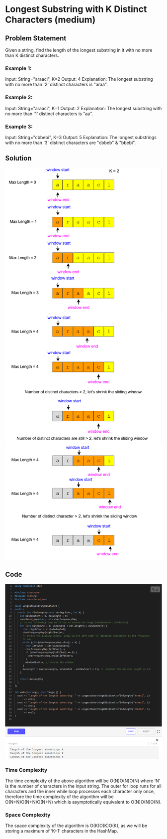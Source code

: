 # Longest Substring with K Distinct Characters (medium)

## Problem Statement 

Given a string, find the length of the longest substring in it with no more than K distinct characters.

### Example 1:

Input: String="araaci", K=2
Output: 4
Explanation: The longest substring with no more than '2' distinct characters is "araa".

### Example 2:

Input: String="araaci", K=1
Output: 2
Explanation: The longest substring with no more than '1' distinct characters is "aa".

### Example 3:

Input: String="cbbebi", K=3
Output: 5
Explanation: The longest substrings with no more than '3' distinct characters are "cbbeb" & "bbebi".


## Solution
![](assets/11.PNG)
![](assets/12.PNG)
![](assets/13.PNG)

## Code

![](assets/14.PNG)

### Time Complexity

The time complexity of the above algorithm will be O(N)O(N)O(N) where ‘N’ is the number of characters in the input string. The outer for loop runs for all characters and the inner while loop processes each character only once, therefore the time complexity of the algorithm will be O(N+N)O(N+N)O(N+N) which is asymptotically equivalent to O(N)O(N)O(N).

### Space Complexity

The space complexity of the algorithm is O(K)O(K)O(K), as we will be storing a maximum of ‘K+1’ characters in the HashMap.
